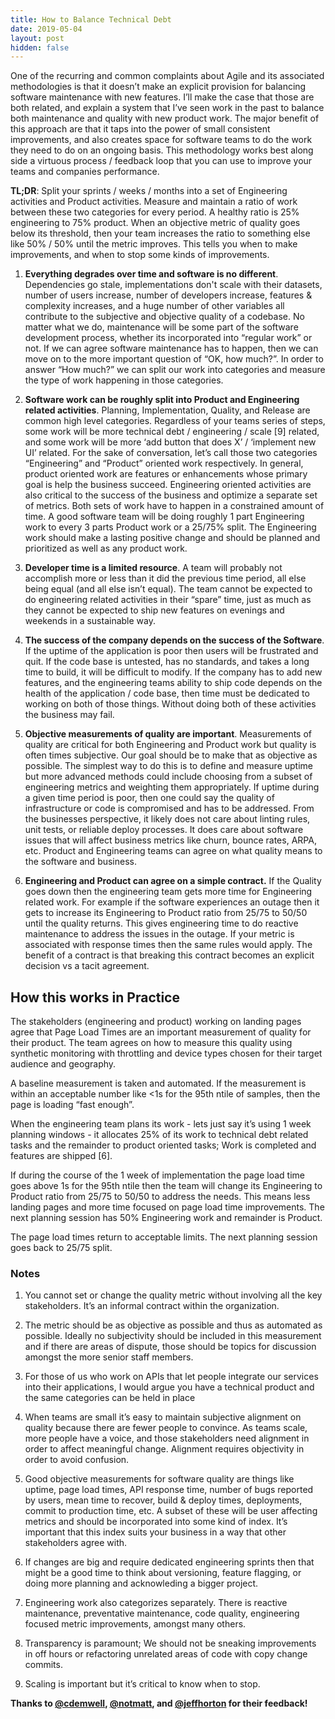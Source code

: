 ```yaml
---
title: How to Balance Technical Debt
date: 2019-05-04
layout: post
hidden: false
---
```


One of the recurring and common complaints about Agile and its associated
methodologies is that it doesn’t make an explicit provision for balancing
software maintenance with new features. I’ll make the case that those are both
related, and explain a system that I’ve seen work in the past to balance both
maintenance and quality with new product work. The major benefit of this
approach are that it taps into the power of small consistent improvements, and
also creates space for software teams to do the work they need to do on an
ongoing basis. This methodology works best along side a virtuous process /
feedback loop that you can use to improve your teams and companies performance.

**TL;DR**: Split your sprints / weeks / months into a set of Engineering activities
and Product activities. Measure and maintain a ratio of work between these two
categories for every period. A healthy ratio is 25% engineering to 75% product.
When an objective metric of quality goes below its threshold, then your team
increases the ratio to something else like 50% / 50% until the metric improves.
This tells you when to make improvements, and when to stop some kinds of
improvements.

1. **Everything degrades over time and software is no different**. Dependencies go
   stale, implementations don't scale with their datasets, number of users
   increase, number of developers increase, features & complexity increases, and
   a huge number of other variables all contribute to the subjective and
   objective quality of a codebase. No matter what we do, maintenance will be
   some part of the software development process, whether its incorporated into
   “regular work” or not. If we can agree software maintenance has to happen,
   then we can move on to the more important question of “OK, how much?”. In
   order to answer “How much?” we can split our work into categories and measure
   the type of work happening in those categories.

2. **Software work can be roughly split into Product and Engineering related
   activities**. Planning, Implementation, Quality, and Release are common high
   level categories. Regardless of your teams series of steps, some work will be
   more technical debt / engineering / scale [9] related, and some work will be
   more ‘add button that does X’ / ‘implement new UI’ related. For the sake of
   conversation, let’s call those two categories “Engineering” and “Product”
   oriented work respectively. In general, product oriented work are features or
   enhancements whose primary goal is help the business succeed. Engineering
   oriented activities are also critical to the success of the business and
   optimize a separate set of metrics. Both sets of work have to happen in a
   constrained amount of time. A good software team will be doing roughly 1 part
   Engineering work to every 3 parts Product work or a 25/75% split. The
   Engineering work should make a lasting positive change and should be planned
   and prioritized as well as any product work.

3. **Developer time is a limited resource**. A team will probably not accomplish
   more or less than it did the previous time period, all else being equal (and
   all else isn’t equal). The team cannot be expected to do engineering related
   activities in their “spare” time, just as much as they cannot be expected to
   ship new features on evenings and weekends in a sustainable way. 

4. **The success of the company depends on the success of the Software**. If the
   uptime of the application is poor then users will be frustrated and quit. If
   the code base is untested, has no standards, and takes a long time to build,
   it will be difficult to modify. If the company has to add new features, and
   the engineering teams ability to ship code depends on the health of the
   application / code base, then time must be dedicated to working on both of
   those things. Without doing both of these activities the business may fail.

4. **Objective measurements of quality are important**. Measurements of quality are
   critical for both Engineering and Product work but quality is often times
   subjective. Our goal should be to make that as objective as possible. The
   simplest way to do this is to define and measure uptime but more advanced
   methods could include choosing from a subset of engineering metrics and
   weighting them appropriately. If uptime during a given time period is poor,
   then one could say the quality of infrastructure or code is compromised and
   has to be addressed. From the businesses perspective, it likely does not care
   about linting rules, unit tests, or reliable deploy processes. It does care
   about software issues that will affect business metrics like churn, bounce
   rates, ARPA, etc. Product and Engineering teams can agree on what quality
   means to the software and business.

5. **Engineering and Product can agree on a simple contract.** If the Quality goes
   down then the engineering team gets more time for Engineering related work.
   For example if the software experiences an outage then it gets to increase
   its Engineering to Product ratio from 25/75 to 50/50 until the quality
   returns. This gives engineering time to do reactive maintenance to address
   the issues in the outage. If your metric is associated with response times
   then the same rules would apply. The benefit of a contract is that breaking
   this contract becomes an explicit decision vs a tacit agreement.

## How this works in Practice

The stakeholders (engineering and product) working on landing pages agree that
Page Load Times are an important measurement of quality for their product. The
team agrees on how to measure this quality using synthetic monitoring with
throttling and device types chosen for their target audience and geography. 

A baseline measurement is taken and automated.  If the measurement is within an
acceptable number like <1s for the 95th ntile of samples, then the page is
loading “fast enough”.  

When the engineering team plans its work - lets just say it’s using 1 week
planning windows - it allocates 25% of its work to technical debt related tasks
and the remainder to product oriented tasks; Work is completed and features are
shipped [6]. 

If during the course of the 1 week of implementation the page load time goes
above 1s for the 95th ntile then the team will change its Engineering to Product
ratio from 25/75 to 50/50 to address the needs. This means less landing pages
and more time focused on page load time improvements. The next planning session
has 50% Engineering work and remainder is Product.  

The page load times return to acceptable limits. The next planning session goes
back to 25/75 split.

### Notes

1. You cannot set or change the quality metric without involving all the key
stakeholders. It’s an informal contract within the organization.

2. The metric should be as objective as possible and thus as automated as possible.
Ideally no subjectivity should be included in this measurement and if there are
areas of dispute, those should be topics for discussion amongst the more senior
staff members.  

3. For those of us who work on APIs that let people integrate our services into
their applications, I would argue you have a technical product and the same
categories can be held in place 

4. When teams are small it’s easy to maintain subjective alignment on quality
because there are fewer people to convince. As teams scale, more people have a
voice, and those stakeholders need alignment in order to affect meaningful
change. Alignment requires objectivity in order to avoid confusion.  

5. Good objective measurements for software quality are things like uptime, page
load times, API response time, number of bugs reported by users, mean time to
recover, build & deploy times, deployments, commit to production time, etc. A
subset of these will be user affecting metrics and should be incorporated into
some kind of index. It’s important that this index suits your business in a way
that other stakeholders agree with.  

6. If changes are big and require dedicated engineering sprints then that might be
a good time to think about versioning, feature flagging, or doing more planning
and acknowleding a bigger project.

7. Engineering work also categorizes separately. There is reactive maintenance,
preventative maintenance, code quality, engineering focused metric improvements,
amongst many others.

8. Transparency is paramount; We should not be sneaking improvements in off hours
or refactoring unrelated areas of code with copy change commits.  

9. Scaling is important but it’s critical to know when to stop.

**Thanks to [@cdemwell](https://twitter.com/cdemwell), [@notmatt](https://twitter.com/notmatt), and [@jeffhorton](https://twitter.com/jeffhorton) for their feedback!**
